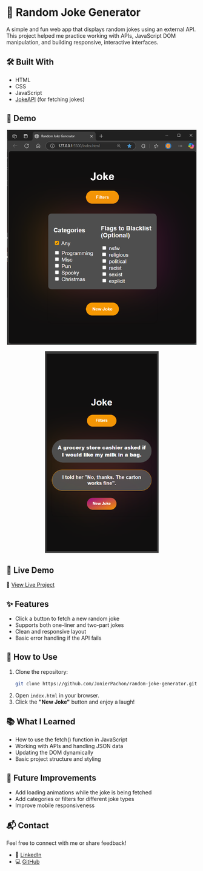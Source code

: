 # 🤣 Random Joke Generator

A simple and fun web app that displays random jokes using an external API. This project helped me practice working with APIs, JavaScript DOM manipulation, and building responsive, interactive interfaces.

## 🛠️ Built With

- HTML
- CSS
- JavaScript
- [JokeAPI](https://v2.jokeapi.dev/) (for fetching jokes)

## 📸 Demo

<p align="center"><img src="https://github.com/JonierPachon/Random-Joke-Generator/blob/main/Screenshot%202025-05-02%20174324.png" alt="My Image" width="500" height="auto" ></p>
<p align="center"><img src="https://github.com/JonierPachon/Random-Joke-Generator/blob/main/Screenshot%202025-05-02%20182751.png" alt="My Image" width="300" height="auto"></p>

## 🚀 Live Demo

🔗 [View Live Project](https://bejewelled-tanuki-22670a.netlify.app/)

## ✨ Features

- Click a button to fetch a new random joke
- Supports both one-liner and two-part jokes
- Clean and responsive layout
- Basic error handling if the API fails

## 📂 How to Use

1. Clone the repository:
   ```bash
   git clone https://github.com/JonierPachon/random-joke-generator.git
2. Open ```index.html``` in your browser.
3. Click the **"New Joke"** button and enjoy a laugh!

## 📚 What I Learned

- How to use the fetch() function in JavaScript
- Working with APIs and handling JSON data
- Updating the DOM dynamically
- Basic project structure and styling

## 🎯 Future Improvements
- Add loading animations while the joke is being fetched
- Add categories or filters for different joke types
- Improve mobile responsiveness

## 📬 Contact
Feel free to connect with me or share feedback!
- 💼 [LinkedIn](https://www.linkedin.com/in/jonier-elian-pachon-delgado-8211841ba/)
- 💻 [GitHub](https://github.com/JonierPachon)
